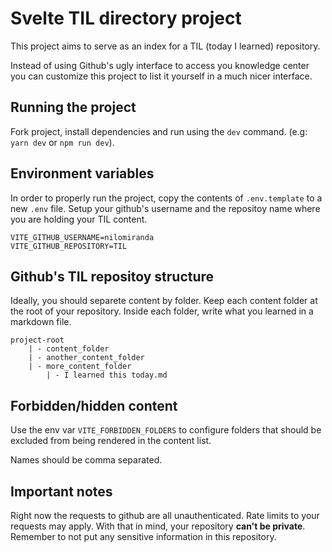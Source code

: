 # Svelte TIL directory project

This project aims to serve as an index for a TIL (today I learned) repository.

Instead of using Github's ugly interface to access you knowledge center you can customize this project to list it yourself
in a much nicer interface.


## Running the project

Fork project, install dependencies and run using the `dev` command. (e.g: `yarn dev` or `npm run dev`).

## Environment variables

In order to properly run the project, copy the contents of `.env.template` to a new `.env` file.
Setup your github's username and the repositoy name where you are holding your TIL content.

```
VITE_GITHUB_USERNAME=nilomiranda
VITE_GITHUB_REPOSITORY=TIL
```

## Github's TIL repositoy structure

Ideally, you should separete content by folder. Keep each content folder at the root of your repository.
Inside each folder, write what you learned in a markdown file.

```
project-root
    | - content_folder
    | - another_content_folder
    | - more_content_folder
        | - I learned this today.md
```

## Forbidden/hidden content

Use the env var `VITE_FORBIDDEN_FOLDERS` to configure folders that should be excluded from being rendered
in the content list.

Names should be comma separated.

## Important notes

Right now the requests to github are all unauthenticated. Rate limits to your requests may apply.
With that in mind, your repository **can't be private**.
Remember to not put any sensitive information in this repository.